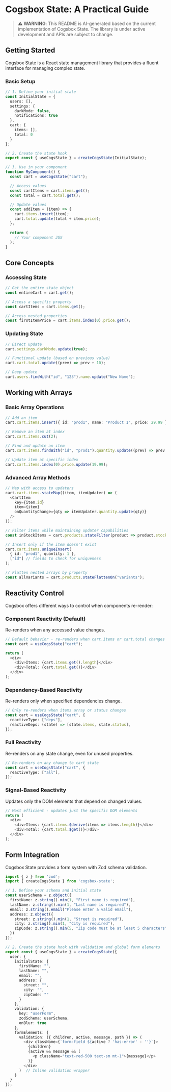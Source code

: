# Cogsbox State: A Practical Guide

> **⚠️ WARNING**: This README is AI-generated based on the current implementation of Cogsbox State. The library is under active development and APIs are subject to change.

## Getting Started

Cogsbox State is a React state management library that provides a fluent interface for managing complex state.

### Basic Setup

```typescript
// 1. Define your initial state
const InitialState = {
  users: [],
  settings: {
    darkMode: false,
    notifications: true
  },
  cart: {
    items: [],
    total: 0
  }
};

// 2. Create the state hook
export const { useCogsState } = createCogsState(InitialState);

// 3. Use in your component
function MyComponent() {
  const cart = useCogsState("cart");

  // Access values
  const cartItems = cart.items.get();
  const total = cart.total.get();

  // Update values
  const addItem = (item) => {
    cart.items.insert(item);
    cart.total.update(total + item.price);
  };

  return (
    // Your component JSX
  );
}
```

## Core Concepts

### Accessing State

```typescript
// Get the entire state object
const entireCart = cart.get();

// Access a specific property
const cartItems = cart.items.get();

// Access nested properties
const firstItemPrice = cart.items.index(0).price.get();
```

### Updating State

```typescript
// Direct update
cart.settings.darkMode.update(true);

// Functional update (based on previous value)
cart.cart.total.update((prev) => prev + 10);

// Deep update
cart.users.findWith("id", "123").name.update("New Name");
```

## Working with Arrays

### Basic Array Operations

```typescript
// Add an item
cart.cart.items.insert({ id: "prod1", name: "Product 1", price: 29.99 });

// Remove an item at index
cart.cart.items.cut(2);

// Find and update an item
cart.cart.items.findWith("id", "prod1").quantity.update((prev) => prev + 1);

// Update item at specific index
cart.cart.items.index(0).price.update(19.99);
```

### Advanced Array Methods

```typescript
// Map with access to updaters
cart.cart.items.stateMap((item, itemUpdater) => (
  <CartItem
    key={item.id}
    item={item}
    onQuantityChange={qty => itemUpdater.quantity.update(qty)}
  />
));

// Filter items while maintaining updater capabilities
const inStockItems = cart.products.stateFilter(product => product.stock > 0);

// Insert only if the item doesn't exist
cart.cart.items.uniqueInsert(
  { id: "prod1", quantity: 1 },
  ["id"] // fields to check for uniqueness
);

// Flatten nested arrays by property
const allVariants = cart.products.stateFlattenOn("variants");
```

## Reactivity Control

Cogsbox offers different ways to control when components re-render:

### Component Reactivity (Default)

Re-renders when any accessed value changes.

```typescript
// Default behavior - re-renders when cart.items or cart.total changes
const cart = useCogsState("cart");

return (
  <div>
    <div>Items: {cart.items.get().length}</div>
    <div>Total: {cart.total.get()}</div>
  </div>
);
```

### Dependency-Based Reactivity

Re-renders only when specified dependencies change.

```typescript
// Only re-renders when items array or status changes
const cart = useCogsState("cart", {
  reactiveType: ["deps"],
  reactiveDeps: (state) => [state.items, state.status],
});
```

### Full Reactivity

Re-renders on any state change, even for unused properties.

```typescript
// Re-renders on any change to cart state
const cart = useCogsState("cart", {
  reactiveType: ["all"],
});
```

### Signal-Based Reactivity

Updates only the DOM elements that depend on changed values.

```typescript
// Most efficient - updates just the specific DOM elements
return (
  <div>
    <div>Items: {cart.items.$derive(items => items.length)}</div>
    <div>Total: {cart.total.$get()}</div>
  </div>
);
```

## Form Integration

Cogsbox State provides a form system with Zod schema validation.

```typescript
import { z } from 'zod';
import { createCogsState } from 'cogsbox-state';

// 1. Define your schema and initial state
const userSchema = z.object({
  firstName: z.string().min(1, "First name is required"),
  lastName: z.string().min(1, "Last name is required"),
  email: z.string().email("Please enter a valid email"),
  address: z.object({
    street: z.string().min(1, "Street is required"),
    city: z.string().min(1, "City is required"),
    zipCode: z.string().min(5, "Zip code must be at least 5 characters")
  })
});

// 2. Create the state hook with validation and global form elements
export const { useCogsState } = createCogsState({
  user: {
    initialState: {
      firstName: "",
      lastName: "",
      email: "",
      address: {
        street: "",
        city: "",
        zipCode: ""
      }
    },
    validation: {
      key: "userForm",
      zodSchema: userSchema,
      onBlur: true
    },
    formElements: {
      validation: ({ children, active, message, path }) => (
        <div className={`form-field ${active ? 'has-error' : ''}`}>
          {children}
          {active && message && (
            <p className="text-red-500 text-sm mt-1">{message}</p>
          )}
        </div>
      )  // Inline validation wrapper
    }
  }
});

```
